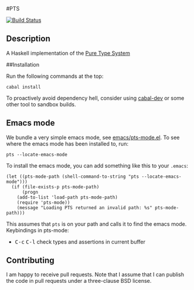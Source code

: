 #PTS

[![Build Status](https://travis-ci.org/Toxaris/pts.svg?branch=master)](https://travis-ci.org/Toxaris/pts)

## Description

A Haskell implementation of the [Pure Type
System](http://ncatlab.org/nlab/show/pure+type+system)

##Installation

Run the following commands at the top:

```
cabal install
```

To proactively avoid dependency hell, consider using
[cabal-dev](https://github.com/creswick/cabal-dev) or some other
tool to sandbox builds.

## Emacs mode

We bundle a very simple emacs mode, see
[emacs/pts-mode.el](emacs/pts-mode.el). To see where the emacs
mode has been installed to, run:

```
pts --locate-emacs-mode
```

To install the emacs mode, you can add something like this to
your `.emacs`:

```
(let ((pts-mode-path (shell-command-to-string "pts --locate-emacs-mode")))
  (if (file-exists-p pts-mode-path)
      (progn
	(add-to-list 'load-path pts-mode-path)
	(require 'pts-mode))
    (message "Loading PTS returned an invalid path: %s" pts-mode-path)))
```

This assumes that `pts` is on your path and calls it to find the
emacs mode. Keybindings in pts-mode:

 - <kbd>C-c</kbd> <kbd>C-l</kbd> check types and assertions in current buffer

## Contributing

I am happy to receive pull requests. Note that I assume that I
can publish the code in pull requests under a three-clause BSD
license.
